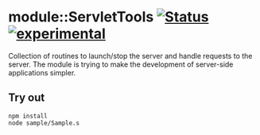 
# module::ServletTools [![Status](https://github.com/Wandalen/wServletTools/workflows/Publish/badge.svg)](https://github.com/Wandalen/wServletTools/actions?query=workflow%3APublish) [![experimental](https://img.shields.io/badge/stability-experimental-orange.svg)](https://github.com/emersion/stability-badges#experimental)

Collection of routines to launch/stop the server and handle requests to the server. The module is trying to make the development of server-side applications simpler.

## Try out
```
npm install
node sample/Sample.s
```



